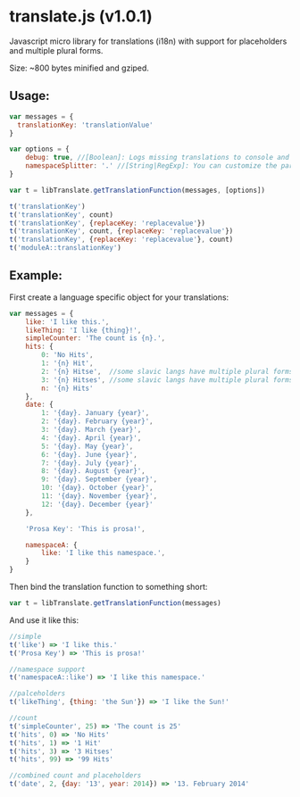 translate.js (v1.0.1)
=====================

Javascript micro library for translations (i18n) with support for placeholders and multiple plural forms.

Size: ~800 bytes minified and gziped.

Usage:
------

```JavaScript
var messages = {
  translationKey: 'translationValue'
}

var options = {
    debug: true, //[Boolean]: Logs missing translations to console and adds @@-markers around output. Defaults to false.
    namespaceSplitter: '.' //[String|RegExp]: You can customize the part which splits namespace and translationKeys. Defaults to '::'.
}

var t = libTranslate.getTranslationFunction(messages, [options])

t('translationKey')
t('translationKey', count)
t('translationKey', {replaceKey: 'replacevalue'})
t('translationKey', count, {replaceKey: 'replacevalue'})
t('translationKey', {replaceKey: 'replacevalue'}, count)
t('moduleA::translationKey')

```

Example:
--------

First create a language specific object for your translations:

```JavaScript
var messages = {
    like: 'I like this.',
    likeThing: 'I like {thing}!',
    simpleCounter: 'The count is {n}.',
    hits: {
        0: 'No Hits',
        1: '{n} Hit',
        2: '{n} Hitse',  //some slavic langs have multiple plural forms
        3: '{n} Hitses', //some slavic langs have multiple plural forms
        n: '{n} Hits'
    },
    date: {
        1: '{day}. January {year}',
        2: '{day}. February {year}',
        3: '{day}. March {year}',
        4: '{day}. April {year}',
        5: '{day}. May {year}',
        6: '{day}. June {year}',
        7: '{day}. July {year}',
        8: '{day}. August {year}',
        9: '{day}. September {year}',
        10: '{day}. October {year}',
        11: '{day}. November {year}',
        12: '{day}. December {year}'
    },

    'Prosa Key': 'This is prosa!',  

    namespaceA: {
        like: 'I like this namespace.',
    }
}
```

Then bind the translation function to something short:
```JavaScript
var t = libTranslate.getTranslationFunction(messages)
```

And use it like this:
```JavaScript
//simple
t('like') => 'I like this.'
t('Prosa Key') => 'This is prosa!'

//namespace support
t('namespaceA::like') => 'I like this namespace.'

//palceholders
t('likeThing', {thing: 'the Sun'}) => 'I like the Sun!'

//count
t('simpleCounter', 25) => 'The count is 25'
t('hits', 0) => 'No Hits'
t('hits', 1) => '1 Hit'
t('hits', 3) => '3 Hitses'
t('hits', 99) => '99 Hits'

//combined count and placeholders
t('date', 2, {day: '13', year: 2014}) => '13. February 2014'

```